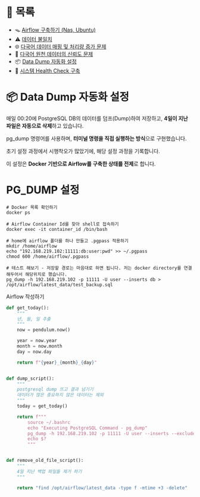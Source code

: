 # 📂 목록

- 🪤 [Airflow 구축하기 (Nas, Ubuntu)](./airflow.md)
- ⚠️ [데이터 불일치](./different_data.md)
- 🌐 [다국어 데이터 매핑 및 처리량 증가 문제](./i18n_mapping.md)
- 🔹 [다국어 원천 데이터의 신뢰도 문제](./untranslated_data.md)
- 📦 [Data Dump 자동화 설정](./data_dump.md)
- 🐹 [시스템 Health Check 구축](./health_check.md)

# 📦 Data Dump 자동화 설정

매일 00:20에 PostgreSQL DB의 데이터를 덤프(Dump)하여 저장하고, **4일이 지난 파일은 자동으로 삭제**하고 있습니다.

pg_dump 명령어를 사용하며, **터미널 명령을 직접 실행하는 방식**으로 구현했습니다.

초기 설정 과정에서 시행착오가 많았기에, 해당 설정 과정을 기록합니다.

이 설정은 **Docker 기반으로 Airflow를 구축한 상태를 전제**로 합니다.

# PG_DUMP 설정

```shell
# Docker 목록 확인하기
docker ps

# Airflow Container Id를 찾아 shell로 접속하기
docker exec -it container_id /bin/bash

# home에 airflow 폴더를 하나 만들고 .pgpass 적용하기
mkdir /home/airflow
echo "192.168.219.102:11111:db:user:pwd" >> ~/.pgpass
chmod 600 /home/airflow/.pgpass

# 테스트 해보기 - 저장할 경로는 마음대로 하면 됩니다. 저는 docker directory를 연결해두어서 해당위치로 했습니다.
pg_dump -h 192.168.219.102 -p 11111 -U user --inserts db > /opt/airflow/latest_data/test_backup.sql
```

Airflow 작성하기

```python
def get_today():
    """
    년, 월, 일 추출
    """
    now = pendulum.now()

    year = now.year
    month = now.month
    day = now.day

    return f"{year}_{month}_{day}"


def dump_script():
    """
    postgresql dump 뜨고 결과 넘기기
    데이터가 많은 중요하지 않은 데이터는 제외
    """
    today = get_today()

    return f"""
        source ~/.bashrc
        echo "Executing PostgreSQL Command - pg_dump"
        pg_dump -h 192.168.219.102 -p 11111 -U user --inserts --exclude-table-data=public.item_price_i18n --exclude-table-data=public.user_footprint --exclude-table=public.item_i18n --exclude-table=public.search_i18n --exclude-table=public.item_price_history_i18n db > /opt/airflow/latest_data/{today}_backup.sql
        echo $?
        """


def remove_old_file_script():
    """
    4일 지난 백업 파일들 제거 하기
    """

    return "find /opt/airflow/latest_data -type f -mtime +3 -delete"
```

